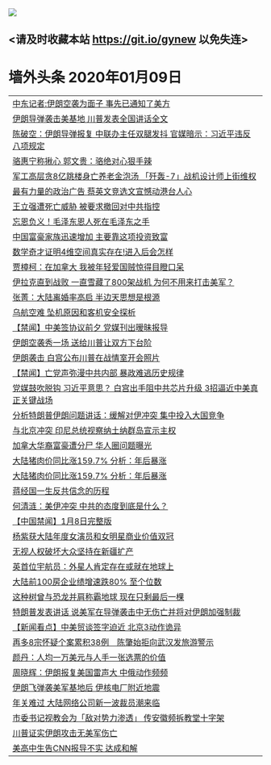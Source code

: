 
<tr>
  <td align=center><img src="https://cdn.jsdelivr.net/gh/gyoupiodf/im1/%E5%BE%AE%E4%BF%A1%E8%AF%B4%E6%98%8E4.jpg" /></td>  
</tr>

## <请及时收藏本站 https://git.io/gynew 以免失连> </a>
# 墙外头条 2020年01月09日</a>

<table>
<tr><td colspan="2" align="left"><a href="https://xball.casa/oo.aspx?name=c1115783&key=eqxowaguscvmxdgc&from=gy">中东记者:伊朗空袭为面子 事先已通知了美方</a></td></tr>
<tr><td colspan="2" align="left"><a href="https://xball.casa/oo.aspx?name=c1115759&key=eqxowaguscvmxdgc&from=gy">伊朗导弹袭击美基地 川普发表全国讲话全文</a></td></tr>
<tr><td colspan="2" align="left"><a href="https://xball.casa/oo.aspx?name=c1115717&key=eqxowaguscvmxdgc&from=gy">陈破空：伊朗导弹报复 中联办主任双腿发抖 官媒暗示：习近平违反八项规定</a></td></tr>
<tr><td colspan="2" align="left"><a href="https://xball.casa/oo.aspx?name=c1115794&key=eqxowaguscvmxdgc&from=gy">骆惠宁称揪心 郭文贵：骆绝对心狠手辣</a></td></tr>
<tr><td colspan="2" align="left"><a href="https://xball.casa/oo.aspx?name=c1115738&key=eqxowaguscvmxdgc&from=gy">军工高层贪8亿跳楼身亡养老金泡汤 「歼轰-7」战机设计师上街维权</a></td></tr>
<tr><td colspan="2" align="left"><a href="https://xball.casa/oo.aspx?name=c1115703&key=eqxowaguscvmxdgc&from=gy">最有力量的政治广告 蔡英文竞选文宣憾动港台人心</a></td></tr>
<tr><td colspan="2" align="left"><a href="https://xball.casa/oo.aspx?name=c1115792&key=eqxowaguscvmxdgc&from=gy">王立强遭死亡威胁 被要求撤回对中共指控</a></td></tr>
<tr><td colspan="2" align="left"><a href="https://xball.casa/oo.aspx?name=c1115790&key=eqxowaguscvmxdgc&from=gy">忘恩负义！毛泽东恩人死在毛泽东之手</a></td></tr>
<tr><td colspan="2" align="left"><a href="https://xball.casa/oo.aspx?name=c1115791&key=eqxowaguscvmxdgc&from=gy">中国富豪家族迅速增加 主要靠这项投资致富</a></td></tr>
<tr><td colspan="2" align="left"><a href="https://xball.casa/oo.aspx?name=c1115734&key=eqxowaguscvmxdgc&from=gy">数学奇才证明4维空间真实存在!进入后会怎样</a></td></tr>
<tr><td colspan="2" align="left"><a href="https://xball.casa/oo.aspx?name=c1115715&key=eqxowaguscvmxdgc&from=gy">贾樟柯：在加拿大 我被年轻爱国贼惊得目瞪口呆</a></td></tr>
<tr><td colspan="2" align="left"><a href="https://xball.casa/oo.aspx?name=c1115802&key=eqxowaguscvmxdgc&from=gy">伊拉克直到战败 一直雪藏了800架战机 为何不用来打击美军？</a></td></tr>
<tr><td colspan="2" align="left"><a href="https://xball.casa/oo.aspx?name=c1115708&key=eqxowaguscvmxdgc&from=gy">张菁：大陆离婚率高启 半边天思想是根源</a></td></tr>
<tr><td colspan="2" align="left"><a href="https://xball.casa/oo.aspx?name=c1115741&key=eqxowaguscvmxdgc&from=gy">乌航空难 坠机原因和客机安全探析</a></td></tr>
<tr><td colspan="2" align="left"><a href="https://xball.casa/oo.aspx?name=c1115732&key=eqxowaguscvmxdgc&from=gy">【禁闻】中美签协议前夕 党媒刊出暧昧报导</a></td></tr>
<tr><td colspan="2" align="left"><a href="https://xball.casa/oo.aspx?name=c1115749&key=eqxowaguscvmxdgc&from=gy">伊朗空袭秀一场 送给川普让双方下台阶</a></td></tr>
<tr><td colspan="2" align="left"><a href="https://xball.casa/oo.aspx?name=c1115800&key=eqxowaguscvmxdgc&from=gy">伊朗袭击 白宫公布川普在战情室开会照片</a></td></tr>
<tr><td colspan="2" align="left"><a href="https://xball.casa/oo.aspx?name=c1115765&key=eqxowaguscvmxdgc&from=gy">【禁闻】亡党声弥漫中共内部 暴政难逃历史规律</a></td></tr>
<tr><td colspan="2" align="left"><a href="https://xball.casa/oo.aspx?name=c1115726&key=eqxowaguscvmxdgc&from=gy">党媒鼓吹脱钩 习近平意思？ 白宫出手阻中共芯片升级 3招逼近中美真正关键战场</a></td></tr>
<tr><td colspan="2" align="left"><a href="https://xball.casa/oo.aspx?name=c1115779&key=eqxowaguscvmxdgc&from=gy">分析特朗普伊朗问题讲话：缓解对伊冲突 集中投入大国竞争</a></td></tr>
<tr><td colspan="2" align="left"><a href="https://xball.casa/oo.aspx?name=c1115782&key=eqxowaguscvmxdgc&from=gy">与北京冲突 印尼总统视察纳土纳群岛宣示主权</a></td></tr>
<tr><td colspan="2" align="left"><a href="https://xball.casa/oo.aspx?name=c1115753&key=eqxowaguscvmxdgc&from=gy">加拿大华裔富豪遭分尸 华人圈问题曝光</a></td></tr>
<tr><td colspan="2" align="left"><a href="https://xball.casa/oo.aspx?name=c1115682&key=eqxowaguscvmxdgc&from=gy">大陆猪肉价同比涨159.7% 分析：年后暴涨</a></td></tr>
<tr><td colspan="2" align="left"><a href="https://xball.casa/oo.aspx?name=c1115793&key=eqxowaguscvmxdgc&from=gy">大陆猪肉价同比涨159.7% 分析：年后暴涨</a></td></tr>
<tr><td colspan="2" align="left"><a href="https://xball.casa/oo.aspx?name=c1115784&key=eqxowaguscvmxdgc&from=gy">蒋经国一生反共信念的历程</a></td></tr>
<tr><td colspan="2" align="left"><a href="https://xball.casa/oo.aspx?name=c1115785&key=eqxowaguscvmxdgc&from=gy">何清涟：美伊冲突 中共的态度到底是什么？</a></td></tr>
<tr><td colspan="2" align="left"><a href="https://xball.casa/oo.aspx?name=c1115796&key=eqxowaguscvmxdgc&from=gy">【中国禁闻】1月8日完整版</a></td></tr>
<tr><td colspan="2" align="left"><a href="https://xball.casa/oo.aspx?name=c1115763&key=eqxowaguscvmxdgc&from=gy">杨紫获大陆年度女演员和女明星商业价值双冠</a></td></tr>
<tr><td colspan="2" align="left"><a href="https://xball.casa/oo.aspx?name=c1115781&key=eqxowaguscvmxdgc&from=gy">无视人权破坏大众坚持在新疆扩产</a></td></tr>
<tr><td colspan="2" align="left"><a href="https://xball.casa/oo.aspx?name=c1115758&key=eqxowaguscvmxdgc&from=gy">英首位宇航员：外星人肯定存在或就在地球上</a></td></tr>
<tr><td colspan="2" align="left"><a href="https://xball.casa/oo.aspx?name=c1115764&key=eqxowaguscvmxdgc&from=gy">大陆前100房企业绩增速跌80% 至个位数</a></td></tr>
<tr><td colspan="2" align="left"><a href="https://xball.casa/oo.aspx?name=c1115774&key=eqxowaguscvmxdgc&from=gy">这种树曾与恐龙并肩称霸地球 现在只剩最后一棵</a></td></tr>
<tr><td colspan="2" align="left"><a href="https://xball.casa/oo.aspx?name=c1115683&key=eqxowaguscvmxdgc&from=gy">特朗普发表讲话 说美军在导弹袭击中无伤亡并将对伊朗加强制裁</a></td></tr>
<tr><td colspan="2" align="left"><a href="https://xball.casa/oo.aspx?name=c1115762&key=eqxowaguscvmxdgc&from=gy">【新闻看点】中美贸谈签字迫近 北京3动作诡异</a></td></tr>
<tr><td colspan="2" align="left"><a href="https://xball.casa/oo.aspx?name=c1115755&key=eqxowaguscvmxdgc&from=gy">再多8宗怀疑个案累积38例　陈肇始拒向武汉发旅游警示</a></td></tr>
<tr><td colspan="2" align="left"><a href="https://xball.casa/oo.aspx?name=c1115731&key=eqxowaguscvmxdgc&from=gy">颜丹：人均一万美元与人手一张选票的价值</a></td></tr>
<tr><td colspan="2" align="left"><a href="https://xball.casa/oo.aspx?name=c1115742&key=eqxowaguscvmxdgc&from=gy">周晓辉：伊朗报复美国雷声大 中俄动作频频</a></td></tr>
<tr><td colspan="2" align="left"><a href="https://xball.casa/oo.aspx?name=c1115727&key=eqxowaguscvmxdgc&from=gy">伊朗飞弹袭美军基地后 伊核电厂附近地震</a></td></tr>
<tr><td colspan="2" align="left"><a href="https://xball.casa/oo.aspx?name=c1115787&key=eqxowaguscvmxdgc&from=gy">年关难过 大陆网络公司新一波裁员潮来临</a></td></tr>
<tr><td colspan="2" align="left"><a href="https://xball.casa/oo.aspx?name=c1115756&key=eqxowaguscvmxdgc&from=gy">市委书记视教会为「敌对势力渗透」 传安徽频拆教堂十字架</a></td></tr>
<tr><td colspan="2" align="left"><a href="https://xball.casa/oo.aspx?name=c1115729&key=eqxowaguscvmxdgc&from=gy">川普证实伊朗攻击无美军伤亡</a></td></tr>
<tr><td colspan="2" align="left"><a href="https://xball.casa/oo.aspx?name=c1115795&key=eqxowaguscvmxdgc&from=gy">美高中生告CNN报导不实 达成和解</a></td></tr>

</table>
